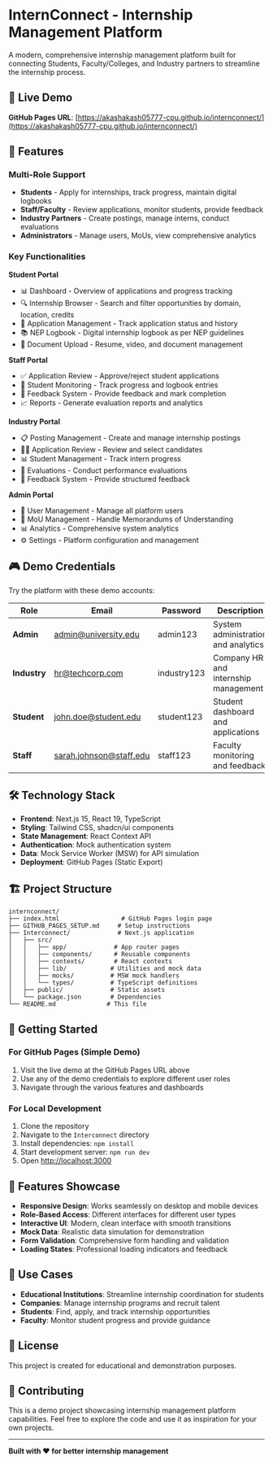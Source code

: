 # InternConnect - Internship Management Platform

A modern, comprehensive internship management platform built for connecting Students, Faculty/Colleges, and Industry partners to streamline the internship process.

## 🚀 Live Demo

**GitHub Pages URL**: [https://akashakash05777-cpu.github.io/internconnect/](https://akashakash05777-cpu.github.io/internconnect/)

## 🎯 Features

### Multi-Role Support
- **Students** - Apply for internships, track progress, maintain digital logbooks
- **Staff/Faculty** - Review applications, monitor students, provide feedback  
- **Industry Partners** - Create postings, manage interns, conduct evaluations
- **Administrators** - Manage users, MoUs, view comprehensive analytics

### Key Functionalities

**Student Portal**
- 📊 Dashboard - Overview of applications and progress tracking
- 🔍 Internship Browser - Search and filter opportunities by domain, location, credits
- 📝 Application Management - Track application status and history
- 📚 NEP Logbook - Digital internship logbook as per NEP guidelines
- 📎 Document Upload - Resume, video, and document management

**Staff Portal**
- ✅ Application Review - Approve/reject student applications
- 👥 Student Monitoring - Track progress and logbook entries
- 💬 Feedback System - Provide feedback and mark completion
- 📈 Reports - Generate evaluation reports and analytics

**Industry Portal**
- 📋 Posting Management - Create and manage internship postings
- 👨‍💼 Application Review - Review and select candidates
- 📊 Student Management - Track intern progress
- 📝 Evaluations - Conduct performance evaluations
- 💬 Feedback System - Provide structured feedback

**Admin Portal**
- 👥 User Management - Manage all platform users
- 📄 MoU Management - Handle Memorandums of Understanding
- 📊 Analytics - Comprehensive system analytics
- ⚙️ Settings - Platform configuration and management

## 🎮 Demo Credentials

Try the platform with these demo accounts:

| Role | Email | Password | Description |
|------|-------|----------|-------------|
| **Admin** | admin@university.edu | admin123 | System administration and analytics |
| **Industry** | hr@techcorp.com | industry123 | Company HR and internship management |
| **Student** | john.doe@student.edu | student123 | Student dashboard and applications |
| **Staff** | sarah.johnson@staff.edu | staff123 | Faculty monitoring and feedback |

## 🛠️ Technology Stack

- **Frontend**: Next.js 15, React 19, TypeScript
- **Styling**: Tailwind CSS, shadcn/ui components
- **State Management**: React Context API
- **Authentication**: Mock authentication system
- **Data**: Mock Service Worker (MSW) for API simulation
- **Deployment**: GitHub Pages (Static Export)

## 🏗️ Project Structure

```
internconnect/
├── index.html                 # GitHub Pages login page
├── GITHUB_PAGES_SETUP.md     # Setup instructions
├── Interconnect/             # Next.js application
│   ├── src/
│   │   ├── app/             # App router pages
│   │   ├── components/      # Reusable components
│   │   ├── contexts/        # React contexts
│   │   ├── lib/            # Utilities and mock data
│   │   ├── mocks/          # MSW mock handlers
│   │   └── types/          # TypeScript definitions
│   ├── public/             # Static assets
│   └── package.json        # Dependencies
└── README.md              # This file
```

## 🚀 Getting Started

### For GitHub Pages (Simple Demo)
1. Visit the live demo at the GitHub Pages URL above
2. Use any of the demo credentials to explore different user roles
3. Navigate through the various features and dashboards

### For Local Development
1. Clone the repository
2. Navigate to the `Interconnect` directory
3. Install dependencies: `npm install`
4. Start development server: `npm run dev`
5. Open [http://localhost:3000](http://localhost:3000)

## 📱 Features Showcase

- **Responsive Design**: Works seamlessly on desktop and mobile devices
- **Role-Based Access**: Different interfaces for different user types
- **Interactive UI**: Modern, clean interface with smooth transitions
- **Mock Data**: Realistic data simulation for demonstration
- **Form Validation**: Comprehensive form handling and validation
- **Loading States**: Professional loading indicators and feedback

## 🎯 Use Cases

- **Educational Institutions**: Streamline internship coordination for students
- **Companies**: Manage internship programs and recruit talent
- **Students**: Find, apply, and track internship opportunities
- **Faculty**: Monitor student progress and provide guidance

## 📄 License

This project is created for educational and demonstration purposes.

## 🤝 Contributing

This is a demo project showcasing internship management platform capabilities. Feel free to explore the code and use it as inspiration for your own projects.

---

**Built with ❤️ for better internship management**

